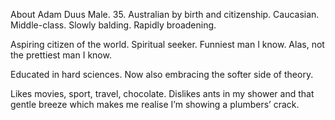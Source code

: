 About  Adam Duus
Male. 35. Australian by birth and citizenship. Caucasian. Middle-class. Slowly balding. Rapidly broadening.

Aspiring citizen of the world. Spiritual seeker. Funniest man I know. Alas, not the prettiest man I know.

Educated in hard sciences. Now also embracing the softer side of theory. 

Likes movies, sport, travel, chocolate. Dislikes ants in my shower and that gentle breeze which makes me realise I’m showing a plumbers’ crack.